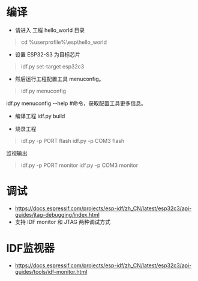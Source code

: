 # 编译
* 请进入 工程 hello_world 目录
> cd %userprofile%\esp\hello_world

* 设置 ESP32-S3 为目标芯片
> idf.py set-target esp32c3

* 然后运行工程配置工具 menuconfig。
> idf.py menuconfig

 idf.py menuconfig --help  #命令，获取配置工具更多信息。
 
 * 编译工程
 idf.py build
 
 * 烧录工程
> idf.py -p PORT flash
  idf.py -p COM3 flash
 
 监视输出
> idf.py -p PORT monitor 
  idf.py -p COM3 monitor 
 # 调试
* https://docs.espressif.com/projects/esp-idf/zh_CN/latest/esp32c3/api-guides/jtag-debugging/index.html
* 支持 IDF monitor 和 JTAG 两种调试方式

# IDF监视器
* https://docs.espressif.com/projects/esp-idf/zh_CN/latest/esp32c3/api-guides/tools/idf-monitor.html


